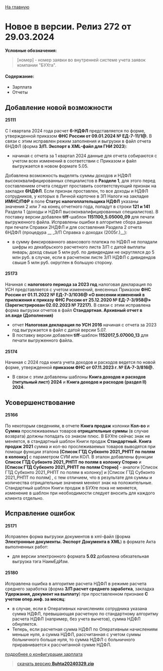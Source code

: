 ﻿[На главную](../../index.md)

# Новое  в версии. Релиз 272 от 29.03.2024

**Условные обозначения:**
 >[номер] - номер заявки во внутренней системе учета заявок компании "БУХта".

#### Содержание: 

- Зарплата
- Отчеты

## Добавление новой возможности

#### 25111
С I квартала 2024 года расчет __6-НДФЛ__ представляется по форме, утвержденной приказом __ФНС России от 09.01.2024 № ЕД-7-11/1@.__
В связи с этим исправлен режим заполнения и выгрузки в файл отчета 6НДФЛ (форма __З/П. Экспорт в XML-файл для ГНИ 2023__):
- начиная с отчета за 1 квартал 2024 данные для отчета собираются с учетом всех изменений в соответствии с Приказом и файл выгружается в новом формате 5.05.

Добавлена возможность выделять суммы доходов и НДФЛ высококвалифицированных специалистов в __Разделе 1__, для этого  перед составлением отчета следует проставить соответствующий признак на закладке __6НДФЛ__. Если признак проставлен, то все доходы и НДФЛ сотрудников, у которых в Личной карточке в ЗП Налоги на закладке __ИМНС/ПФР__ в поле __Статус налогоплательщика НДФЛ__ указаны значения 2 или 7 на конец отчетного года, попадут в строки __121 и 141__ Раздела 1 (доходы и НДФЛ высококвалифицированных специалистов).
В поставку версии добавлен __tiff__-шаблон __1151100_5.05000_09__ для печати выгруженного файла.
Исправлены ошибки в алгоритме сбора данных при печати Справки 2НДФЛ и для составления Раздела 2 отчета 6НДФЛ (процедура __ _З/П Справка о доходах (2005г.)__): 
- в сумму фиксированного авансового платежа по НДФЛ не попадали шифры из декабрьского расчетного листа З/П с датой выплаты январь; доход свыше 5 млн руб. по дивидендам не округлялся до 5 млн руб. в случае, если в расчетном листе З/П НДФЛ с дивидендов свыше 5 млн руб. округлен в большую сторону.

#### 25173
Начиная с __налогового периода за 2023 год__ налоговая декларация по УСН представляется c учетом изменений, внесенных Приказом __ФНС России от 01.11.2022 № ЕД-7-3/1036@ «О внесении изменений в приложения к приказу ФНС России от 25.12.2020 № ЕД-7-3/958@» (Зарегистрирован 02.02.2023 № 72217).__
В связи с этим исправлена форма выгрузки отчетов в файл __Стандартная. Архивный отчет в эл.виде (Дополнения)__ 
- отчет __Налоговая декларация по УСН 2016__ начиная с отчета за 2023 год выгружается в файл с датой версии 5.07.
- В поставку версии добавлен __tiff__-шаблон __1152017_5.07000_13__ для печати выгруженного файла.

#### 25174
Начиная с 2024 года книга учета доходов и расходов ведется по новой форме, утвержденной __приказом ФНС от 07.11.2023 г. № ЕА-7-3/816@.__
- В связи с этим добавлены шаблоны __Книга доходов и расходов (титульный лист) 2024__ и __Книга доходов и расходов (раздел II) 2024__.


## Усовершенствование

#### 25166
По некоторым сведениям, в отчете __Книга продаж__ колонки __Кол-во__ и __Сумма__ прослеживаемых товаров __отрицательные суммы__ (в случае возврата) должны попадать со знаком плюс. 
В БУХте сейчас знак не меняется, в стандартный шаблон Книги продаж __Стандартный. Книга продаж 2021__ сумма и кол-во прослеживаемых товаров выводятся при помощи функции эталона __[Список ГТД Субконто 2021_РНПТ по полям в колонку]__ с параметром СУМ или КОЛ.
В эталон добавлены функции __Список ГТД Субконто 2021_РНПТ по полям в колонку Сторно__ и __[Список ГТД Субконто 2021_РНПТ по полям Сторно]__ - аналоги [Список ГТД Субконто 2021_РНПТ по полям в колонку] и [Список ГТД Субконто 2021_РНПТ по полям] , с тем отличием, что в результате для суммы и количества отрицательные значения меняют знак на положительные.
Стандартный шаблон Книги продаж в БУХте пока не меняется, изменение в шаблон при необходимости следует вносить для каждого клиента отдельно.

## Исправление ошибок

#### 25171
Исправлен форма выгрузки документов в xml-файл (форма __Электронные документы. Экспорт Документа в XML__) в формате Акта выполненных работ:
- для версии электронного формата __5.02__ добавлена обязательная выгрузка тэга НаимЕдИзм.

#### 25180
Исправлена ошибка в алгоритме расчета НДФЛ в режиме расчета среднего заработка (форма __З/П расчет среднего заработка__, закладка __Удержания, документ на выплату__) при проставленном признаке __С учетом опер.инф. за месяц__: 
- в случае, если в Оперативных начислениях сотрудника указана сумма НДФЛ, превышающая расчетную по стандартному алгоритму расчета НДФЛ (например, без учета вычетов), сумма НДФЛ обнуляется.
- Теперь, если расчетная сумма НДФЛ по Оперативным начислениям меньше нуля, а сумма НДФЛ, рассчитанная с учетом суммы больничного больше нуля, то сумма НДФЛ с больничного приравнивается к рассчитанной сумме НДФЛ.


[подробнее о конфигурации зарплата](Стандартная_Зарплата.htm)

>[скачать версию **Buhta20240329.zip**](Buhta20240329.zip)
